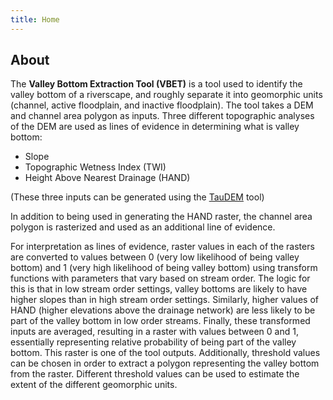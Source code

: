 ```yaml
---
title: Home
---
```


## About
The **Valley Bottom Extraction Tool (VBET)** is a tool used to identify the valley bottom of a riverscape, and roughly separate it into geomorphic units (channel, active floodplain, and inactive floodplain). The tool takes a DEM and channel area polygon as inputs. Three different topographic analyses of the DEM are used as lines of evidence in determining what is valley bottom:
- Slope
- Topographic Wetness Index (TWI)
- Height Above Nearest Drainage (HAND)

(These three inputs can be generated using the [TauDEM](https://tools.riverscapes.com/taudem) tool)

In addition to being used in generating the HAND raster, the channel area polygon is rasterized and used as an additional line of evidence.

For interpretation as lines of evidence, raster values in each of the rasters are converted to values between 0 (very low likelihood of being valley bottom) and 1 (very high likelihood of being valley bottom) using transform functions with parameters that vary based on stream order. The logic for this is that in low stream order settings, valley bottoms are likely to have higher slopes than in high stream order settings. Similarly, higher values of HAND (higher elevations above the drainage network) are less likely to be part of the valley bottom in low order streams. Finally, these transformed inputs are averaged, resulting in a raster with values between 0 and 1, essentially representing relative probability of being part of the valley bottom. This raster is one of the tool outputs. Additionally, threshold values can be chosen in order to extract a polygon representing the valley bottom from the raster. Different threshold values can be used to estimate the extent of the different geomorphic units.
